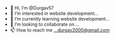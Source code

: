 - 👋 Hi, I’m @Durgav57
- 👀 I’m interested in website development...
- 🌱 I’m currently learning website development...
- 💞️ I’m looking to collaborate on ...
- 📫 How to reach me ...durgav2000@gmail.com

<!---
Durgav57/Durgav57 is a ✨ special ✨ repository because its `README.md` (this file) appears on your GitHub profile.
You can click the Preview link to take a look at your changes.
--->
